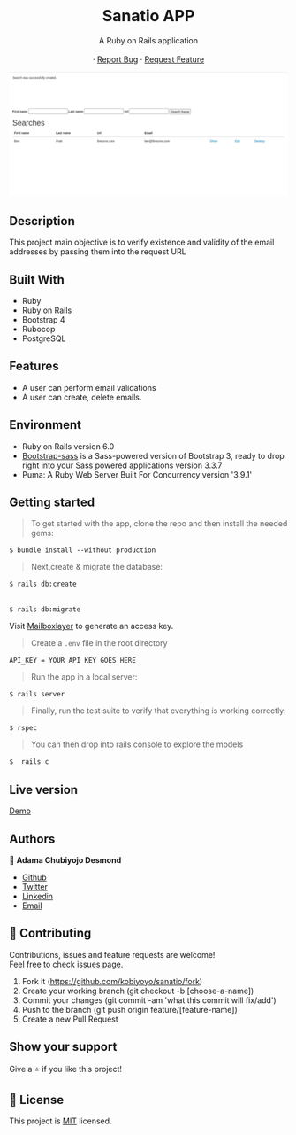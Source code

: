 <br />
<p align="center">
  <h1 align="center"> Sanatio APP</h1>
 
  <p align="center">
    A Ruby on Rails application
    <br />
    <br />
    <a href=""></a>
    ·
    <a href="https://github.com/kobiyoyo/sanatio/issues">Report Bug</a>
    ·
    <a href="https://github.com/kobiyoyo/sanatio/issues">Request Feature</a>
  </p>
  <img src="app/assets/images/screenshot.png" alt="sanatio-project">
</p>


## Description
This project main objective is to verify existence and validity of the email addresses by passing them into the request URL


## Built With
- Ruby 
- Ruby on Rails
- Bootstrap 4
- Rubocop
- PostgreSQL

## Features
- A user can perform email validations
- A user can create, delete emails.



## Environment
- Ruby on Rails version 6.0
- [Bootstrap-sass](https://www.rubydoc.info/gems/bootstrap-sass/3.3.6) is a Sass-powered version of Bootstrap 3, ready to drop right into your Sass powered applications version 3.3.7
- Puma: A Ruby Web Server Built For Concurrency version '3.9.1'

## Getting started
> To get started with the app, clone the repo and then install the needed gems:

```
$ bundle install --without production
```

> Next,create & migrate the database:
```
$ rails db:create
```
```

$ rails db:migrate
```
Visit [Mailboxlayer](https://mailboxlayer.com/documentation) to generate an access key.

> Create a `.env` file in the root directory

````
API_KEY = YOUR API KEY GOES HERE

````
> Run the app in a local server:

```
$ rails server
```
> Finally, run the test suite to verify that everything is working correctly:

```
$ rspec
```
> You can then drop into rails console to explore the models

```sh
$  rails c
```
## Live version

[Demo](https://stormy-ravine-81598.herokuapp.com/)

## Authors

👤 **Adama Chubiyojo Desmond**

-  [Github](https://github.com/kobiyoyo)
-  [Twitter](https://twitter.com/_kobiyoyo)
-  [Linkedin](https://www.linkedin.com/in/chubiyojo-adama/)
-  [Email](mailto:adamachubi@gmail.com)



## 🤝 Contributing

Contributions, issues and feature requests are welcome!<br />Feel free to check [issues page](https://github.com/kobiyoyo/sanatio/issues).

1. Fork it (https://github.com/kobiyoyo/sanatio/fork)
2. Create your working branch (git checkout -b [choose-a-name])
3. Commit your changes (git commit -am 'what this commit will fix/add')
4. Push to the branch (git push origin feature/[feature-name])
5. Create a new Pull Request

## Show your support

Give a ⭐️ if you like this project!


## 📝 License

This project is [MIT](./LICENSE) licensed.
